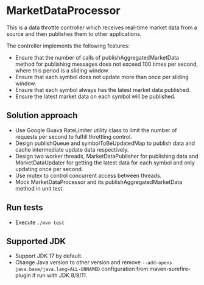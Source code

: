 # MarketDataProcessor

This is a data throttle controller which receives real-time market data from a source and then publishes them to other applications.

The controller implements the following features:
- Ensure that the number of calls of publishAggregatedMarketData method for publishing messages does not exceed 100 times per second, where this period is a sliding window.
- Ensure that each symbol does not update more than once per sliding window.
- Ensure that each symbol always has the latest market data published.
- Ensure the latest market data on each symbol will be published.

## Solution approach
- Use Google Guava RateLimiter utility class to limit the number of requests per second to fulfill throttling control.
- Design publishQueue and symbolToBeUpdatedMap to publish data and cache intermediate update data respectively.
- Design two worker threads, MarketDataPublisher for publishing data and MarketDataUpdater for getting the latest data for each symbol and only updating once per second.
- Use mutex to control concurrent access between threads.
- Mock MarketDataProcessor and its publishAggregatedMarketData method in unit test.

## Run tests
- Execute `./mvn test`

## Supported JDK
- Support JDK 17 by default.
- Change Java version to other version and remove `--add-opens java.base/java.lang=ALL-UNNAMED` configuration from maven-surefire-plugin if run with JDK 8/9/11.